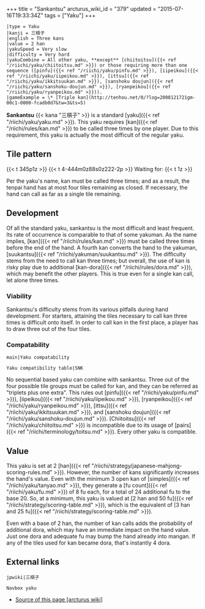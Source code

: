 +++
title = "Sankantsu"
arcturus_wiki_id = "379"
updated = "2015-07-16T19:33:34Z"
tags = ["Yaku"]
+++

```yaku
|type = Yaku
|kanji = 三槓子
|english = Three kans
|value = 2 han
|yakuSpeed = Very slow
|difficulty = Very hard
|yakuCombine = All other yaku, **except** [chiitoitsu]({{< ref "/riichi/yaku/chiitoitsu.md" >}}) or those requiring more than one sequence ([pinfu]({{< ref "/riichi/yaku/pinfu.md" >}}), [iipeikou]({{< ref "/riichi/yaku/iipeikou.md" >}}), [ittsu]({{< ref "/riichi/yaku/ikkitsuukan.md" >}}), [sanshoku doujun]({{< ref "/riichi/yaku/sanshoku-doujun.md" >}}), [ryanpeikou]({{< ref "/riichi/yaku/ryanpeikou.md" >}})).
|gameExample = \* [Triple kan](http://tenhou.net/0/?log=2008121721gm-00c1-0000-fcadb0d7&tw=3&ts=5)
```

**Sankantsu** {{< kana "三槓子" >}} is a standard [yaku]({{< ref "/riichi/yaku/yaku.md" >}}). This
yaku requires [kan]({{< ref "/riichi/rules/kan.md" >}}) to be called three times by one player. Due
to this requirement, this yaku is actually the most difficult of the regular yaku.

## Tile pattern

{{< t 345p1z >}} {{< t 4-444m0z88s0z222-2p >}} Waiting for: {{< t 1z >}}

Per the yaku's name, kan must be called three times; and as a result, the tenpai hand has at most
four tiles remaining as closed. If necessary, the hand can call as far as a single tile remaining.

## Development

Of all the standard yaku, sankantsu is the most difficult and least frequent. Its rate of occurrence
is comparable to that of some yakuman. As the name implies,
[kan]({{< ref "/riichi/rules/kan.md" >}}) must be called three times before the end of the hand. A
fourth kan converts the hand to the yakuman,
[suukantsu]({{< ref "/riichi/yakuman/suukantsu.md" >}}). The difficulty stems from the need to call
kan three times; but overall, the use of kan is risky play due to additional
[kan-dora]({{< ref "/riichi/rules/dora.md" >}}), which may benefit the other players. This is true
even for a single kan call, let alone three times.

### Viability

Sankantsu's difficulty stems from its various pitfalls during hand development. For starters,
attaining the tiles necessary to call kan three times is difficult onto itself. In order to call kan
in the first place, a player has to draw three out of the four tiles.

### Compatability

`main|Yaku compatability`

`Yaku compatibility table|SNK`

No sequential based yaku can combine with sankantsu. Three out of the four possible tile groups must
be called for kan, and they can be referred as "triplets plus one extra". This rules out
[pinfu]({{< ref "/riichi/yaku/pinfu.md" >}}), [iipeikou]({{< ref "/riichi/yaku/iipeikou.md" >}}),
[ryanpeikou]({{< ref "/riichi/yaku/ryanpeikou.md" >}}),
[ittsu]({{< ref "/riichi/yaku/ikkitsuukan.md" >}}), and [sanshoku
doujun]({{< ref "/riichi/yaku/sanshoku-doujun.md" >}}).
[Chiitoitsu]({{< ref "/riichi/yaku/chiitoitsu.md" >}}) is incompatible due to its usage of
[pairs]({{< ref "/riichi/terminology/toitsu.md" >}}). Every other yaku is compatible.

## Value

This yaku is set at 2 [han]({{< ref "/riichi/strategy/japanese-mahjong-scoring-rules.md" >}}).
However, the number of kans significantly increases the hand's value. Even with the minimum 3 open
kan of [simples]({{< ref "/riichi/yaku/tanyao.md" >}}), they generate a [fu
count]({{< ref "/riichi/yaku/fu.md" >}}) of 8 fu each, for a total of 24 additional fu to the
base 20. So, at a minimum, this yaku is valued at [2 han and 50
fu]({{< ref "/riichi/strategy/scoring-table.md" >}}), which is the equivalent of [3 han and 25
fu]({{< ref "/riichi/strategy/scoring-table.md" >}}).

Even with a base of 2 han, the number of kan calls adds the probability of additional dora, which
may have an immediate impact on the hand value. Just one dora and adequate fu may bump the hand
already into mangan. If any of the tiles used for kan became dora, that's instantly 4 dora.

## External links

`jpwiki|三槓子`

`Navbox yaku`

- [Source of this page [arcturus wiki]](http://arcturus.su/wiki/Sankantsu)

